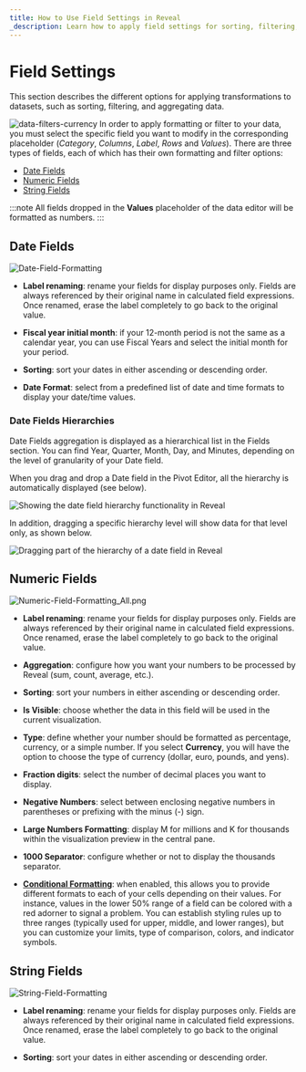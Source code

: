 ```yaml
---
title: How to Use Field Settings in Reveal 
_description: Learn how to apply field settings for sorting, filtering, and aggregating data.
---
```


# Field Settings

This section describes the different options for applying
transformations to datasets, such as sorting, filtering, and aggregating
data.

![data-filters-currency](images/data-filters-currency-sample.png)
In order to apply formatting or filter to your data, you must select the
specific field you want to modify in the corresponding placeholder
(*Category*, *Columns*, *Label*, *Rows* and *Values*). There are three
types of fields, each of which has their own formatting and filter
options:

- [Date Fields](#date-fields)
- [Numeric Fields](#numeric-fields) 
- [String Fields](#string-fields)

:::note 
All fields dropped in the **Values** placeholder of the data editor will be formatted as numbers.
:::
<a name='date-fields'></a>
## Date Fields

![Date-Field-Formatting](images/formatting-date-field.png)
  - **Label renaming**: rename your fields for display purposes only.
    Fields are always referenced by their original name in calculated
    field expressions. Once renamed, erase the label completely to go
    back to the original value.

  - **Fiscal year initial month**: if your 12-month period is not the
    same as a calendar year, you can use Fiscal Years and select the
    initial month for your period.

  - **Sorting**: sort your dates in either ascending or descending
    order.

  - **Date Format**: select from a predefined list of date and time
    formats to display your date/time values.

### Date Fields Hierarchies

Date Fields aggregation is displayed as a hierarchical list in the Fields section. You can find Year, Quarter, Month, Day, and Minutes, depending on the level of granularity of your Date field.

When you drag and drop a Date field in the Pivot Editor, all the hierarchy is automatically displayed (see below).

![Showing the date field hierarchy functionality in Reveal](images/date-fields-hierarchy.png)

In addition, dragging a specific hierarchy level will show data for that level only, as shown below.

![Dragging part of the hierarchy of a date field in Reveal](images/date-field-hierarchy-level-example.png)
<a name='numeric-fields'></a>
## Numeric Fields

![Numeric-Field-Formatting\_All.png](images/numeric-field-settings.png)
  - **Label renaming**: rename your fields for display purposes only.
    Fields are always referenced by their original name in calculated
    field expressions. Once renamed, erase the label completely to go
    back to the original value.

  - **Aggregation**: configure how you want your numbers to be processed
    by Reveal (sum, count, average, etc.).

  - **Sorting**: sort your numbers in either ascending or descending
    order.

  - **Is Visible**: choose whether the data in this field will be used
    in the current visualization.

  - **Type**: define whether your number should be formatted as
    percentage, currency, or a simple number. If you select
    **Currency**, you will have the option to choose the type of
    currency (dollar, euro, pounds, and yens).

  - **Fraction digits**: select the number of decimal places you want to
    display.

  - **Negative Numbers**: select between enclosing negative numbers in
    parentheses or prefixing with the minus (-) sign.

  - **Large Numbers Formatting**: display M for millions and K for
    thousands within the visualization preview in the central pane.

  - **1000 Separator**: configure whether or not to display the
    thousands separator.

  - [**Conditional Formatting**](conditional-formatting): when enabled,
    this allows you to provide different formats to each of your cells
    depending on their values. For instance, values in the lower 50%
    range of a field can be colored with a red adorner to signal a
    problem. You can establish styling rules up to three ranges
    (typically used for upper, middle, and lower ranges), but you can
    customize your limits, type of comparison, colors, and indicator
    symbols. 

<a name='abc-fields'></a>
## String Fields

![String-Field-Formatting](images/string-field-formatting-field-settings-dialog.png)
  - **Label renaming**: rename your fields for display purposes only.
    Fields are always referenced by their original name in calculated
    field expressions. Once renamed, erase the label completely to go
    back to the original value.

  - **Sorting**: sort your dates in either ascending or descending
    order.
